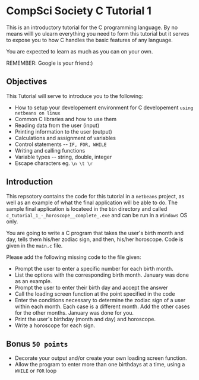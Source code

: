 CompSci Society C Tutorial 1
==============================

This is an introductory tutorial for the C programming language. By no means willl yo ulearn everything you need to form this tutorial but it serves to expose you to how C handles the basic features of any language.

You are expected to learn as much as you can on your own.

REMEMBER:
Google is your friend:)

Objectives
-----------
This Tutorial will serve to introduce you to the following:
* How to setup your developement environment for C developement `using netbeans on linux`
* Common C libraries and how to use them
* Reading data from the user (input)
* Printing information to the user (output)
* Calculations and assignment of variables
* Control statements -- `IF, FOR, WHILE`
* Writing and calling functions
* Variable types -- string, double, integer
* Escape characters eg. `\n \t \r`

Introduction
----------------
This repsotory contains the code for this tutorial in a `netbeans` project, as well as an example of what the final application will be able to do.
The sample final application is locateed in the `bin` directory and called `c_tutorial_1_-_horoscope__complete_.exe` and can be run in a `Windows` OS only.


You are going to write a C program that takes the user's birth month and day, tells them his/her zodiac sign, and then, his/her horoscope.
Code is given in the `main.c` file.

Please add the following missing code to the file given:
* Prompt the user to enter a specific number for each birth month.
* List the options with the corresponding birth month. January was done as an example.
* Prompt the user to enter their birth day and accept the answer
* Call the loading screen function at the point specified in the code
* Enter the conditions necessary to determine the zodiac sign of a user within each month. Each case is a different month. Add the other cases for the other months.  January was done for you.
* Print the user's birthday (month and day) and horoscope.
* Write a horoscope for each sign.

Bonus `50 points`
-------------------
* Decorate your output and/or create your own loading screen function.
* Allow the program to enter more than one birthdays at a time, using a `WHILE` or `FOR` loop